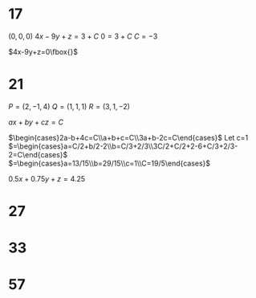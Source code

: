 # 17

$(0,0,0)$
$4x-9y+z=3+C$
$0=3+C$
$C=-3$

$4x-9y+z=0\fbox{}$

# 21

$P=(2,-1,4)$
$Q=(1,1,1)$
$R=(3,1,-2)$

$ax+by+cz=C$

$\begin{cases}2a-b+4c=C\\a+b+c=C\\3a+b-2c=C\end{cases}$
Let c=1
$=\begin{cases}a=C/2+b/2-2\\b=C/3+2/3\\3C/2+C/2+2-6+C/3+2/3-2=C\end{cases}$
$=\begin{cases}a=13/15\\b=29/15\\c=1\\C=19/5\end{cases}$

$0.5x+0.75y+z=4.25$
# 27

# 33

# 57
